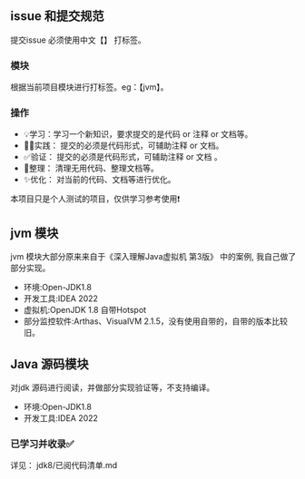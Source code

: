 ## issue 和提交规范
提交issue 必须使用中文【】 打标签。
### 模块
根据当前项目模块进行打标签。eg：【jvm】。
### 操作
- 💡学习：学习一个新知识，要求提交的是代码 or 注释 or 文档等。
- 🚴‍♂️实践： 提交的必须是代码形式，可辅助注释 or 文档。
- ✅验证： 提交的必须是代码形式，可辅助注释 or 文档 。
- 🧰整理： 清理无用代码、整理文档等。
- ✨优化： 对当前的代码、文档等进行优化。

本项目只是个人测试的项目，仅供学习参考使用❗

## jvm 模块
jvm 模块大部分原来来自于《深入理解Java虚拟机 第3版》 中的案例, 我自己做了部分实现。
- 环境:Open-JDK1.8
- 开发工具:IDEA 2022
- 虚拟机:OpenJDK 1.8 自带Hotspot
- 部分监控软件:Arthas、VisualVM 2.1.5，没有使用自带的，自带的版本比较旧。


## Java 源码模块
对jdk 源码进行阅读，并做部分实现验证等，不支持编译。
- 环境:Open-JDK1.8
- 开发工具:IDEA 2022

### 已学习并收录✅
详见： jdk8/已阅代码清单.md




